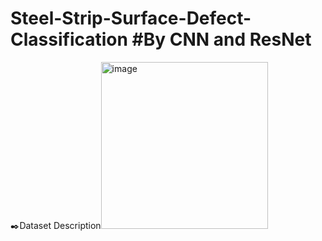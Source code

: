 # Steel-Strip-Surface-Defect-Classification #By CNN and ResNet
✒️Dataset Description<img width="267" alt="image" src="https://user-images.githubusercontent.com/68886395/206919316-1a6aab20-9495-440c-84d6-56f2e0bf85d6.png">
